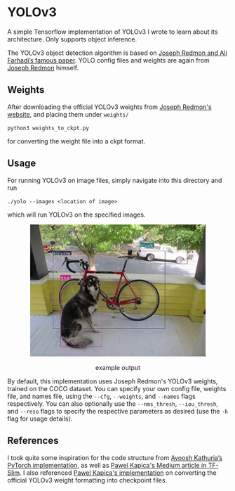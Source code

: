 # YOLOv3

A simple Tensorflow implementation of YOLOv3 I wrote to learn about its architecture. Only supports object inference.

The YOLOv3 object detection algorithm is based on [Joseph Redmon and Ali Farhadi’s famous paper](https://pjreddie.com/media/files/papers/YOLOv3.pdf). YOLO config files and weights are again from [Joseph Redmon](https://pjreddie.com/darknet/yolo/) himself. 

## Weights

After downloading the official YOLOv3 weights from [Joseph Redmon's website](https://pjreddie.com/darknet/yolo/), and placing them under `weights/`
```
python3 weights_to_ckpt.py
```
for converting the weight file into a ckpt format.

## Usage

For running YOLOv3 on image files, simply navigate into this directory and run
```
./yolo --images <location of image>
```
which will run YOLOv3 on the specified images.

<p align="center">
  <img src="example_output.png" width="400">
  <div align="center">
    example output
  </div>
</p>

By default, this implementation uses Joseph Redmon's YOLOv3 weights, trained on the COCO dataset. You can specify your own config file, weights file, and names file, using the `--cfg`, `--weights`, and `--names` flags respectively. You can also optionally use the `--nms_thresh`, `--iou_thresh`, and `--reso` flags to specify the respective parameters as desired (use the `-h` flag for usage details).

## References

I took quite some inspiration for the code structure from [Ayoosh Kathuria’s PyTorch implementation](https://blog.paperspace.com/how-to-implement-a-yolo-object-detector-in-pytorch/), as well as [Pawel Kapica's Medium article in TF-Slim](https://itnext.io/implementing-yolo-v3-in-tensorflow-tf-slim-c3c55ff59dbe). I also referenced [Pawel Kapica's implementation](https://github.com/mystic123/tensorflow-yolo-v3) on converting the official YOLOv3 weight formatting into checkpoint files.